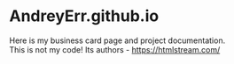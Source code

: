 # AndreyErr.github.io
Here is my business card page and project documentation.   
This is not my code! Its authors - https://htmlstream.com/   